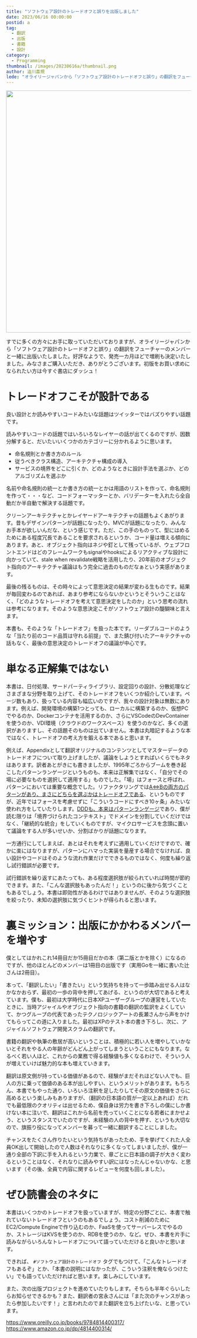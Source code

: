 ```yaml
---
title: "ソフトウェア設計のトレードオフと誤りを出版しました"
date: 2023/06/16 00:00:00
postid: a
tag:
  - 翻訳
  - 出版
  - 書籍
  - 設計
category:
  - Programming
thumbnail: /images/20230616a/thumbnail.png
author: 澁川喜規
lede: "オライリージャパンから「ソフトウェア設計のトレードオフと誤り」の翻訳をフューチャーのメンバーと一緒に出版いたしました。好評なようで、発売一カ月ほどで増刷も決定いたしました。"
---
```

<img src="/images/20230616a/image.png" alt="" width="516" height="660" loading="lazy">

すでに多くの方々にお手に取っていただいておりますが、オライリージャパンから「ソフトウェア設計のトレードオフと誤り」の翻訳をフューチャーのメンバーと一緒に出版いたしました。好評なようで、発売一カ月ほどで増刷も決定いたしました。みなさまご購入いただき、ありがとうございます。初版をお買い求めになられたい方は今すぐ書店にダッシュ！

# トレードオフこそが設計である

良い設計とか読みやすいコードみたいな話題はツイッターではバズりやすい話題です。

読みやすいコードの話題ではいろいろなレイヤーの話が出てくるのですが、因数分解すると、だいたいいくつかのカテゴリーに分かれるように思います。

* 命名規則とか書き方のルール
* 従うべきクラス構造、アーキテクチャ構成の導入
* サービスの境界をどこに引くか、どのようなときに設計手法を選ぶか、どのアルゴリズムを選ぶか

名前や命名規則の統一とか書き方の統一とかは用語のリストを作って、命名規則を作って・・・など、コードフォーマッターとか、バリデーターを入れたら全自動だか半自動で解決する話題です。

クリーンアーキテクチャとかレイヤードアーキテクチャの話題もよくあがります。昔もデザインパターンが話題になったり、MVCが話題になったり、みんなお手本が欲しいんだな、という感じです。ただ、この手のものって、型にはめるためにある程度冗長であることを要求されるというか、コード量は増える傾向にあります。あと、オブジェクト指向はネジや釘として残っているが、ウェブフロントエンドはどのフレームワークもsignalやhooksによるリアクティブな設計に向かっていて、stale when revalidate戦略を活用したり、20年前のオブジェクト指向のアーキテクチャ議論はもう完全に過去のものだなぁという実感があります。

最後の残るものは、その時々によって意思決定の結果が変わる生ものです。結果が毎回変わるのであれば、あまり参考にならないかというとそういうことはなく、「どのようなトレードオフを考えて意思決定をしたのか」という思考の流れは参考になります。そのような意思決定こそがソフトウェア設計の醍醐味と言えます。

本書も、そのような「トレードオフ」を扱った本です。リーダブルコードのような「当たり前のコード品質は守れる前提」で、また錆び付いたアーキテクチャの話もなく、最後の意思決定のトレードオフの議論が中心です。

# 単なる正解集ではない

本書は、日付処理、サードパーティライブラリ、設定回りの設計、分散処理などさまざまな分野を取り上げて、そのトレードオフをいくつか紹介しています。ページ数もあり、扱っている内容も幅広いのですが、我々の設計対象は無数にあります。例えば、開発環境の構築1つとっても、ローカルに構築するのか、仮想PCでやるのか、Dockerコンテナを活用するのか、さらにVSCodeのDevContainerを使うのか、VDI環境（クラウドのワークスペース）を使うのかなど、多くの選択がありますし、その話題そのものは出ていません。本書は丸暗記するような本ではなく、トレードオフの考え方を鍛える本であると思います。

例えば、Appendixとして翻訳オリジナルのコンテンツとしてマスターデータのトレードオフについて取り上げましたが、議論をしようとすればいくらでもネタはあります。訳者あとがきにも書きましたが、1995年ごろからブームを巻き起こしたパターンランゲージというものも、本来は正解集ではなく、「自分でその場に必要なものを選択して適用する」ものでした。「場」はフォースと呼ばれ、パターンにおいては重要な概念でした。リファクタリングでは[A⇔Bの両方のパターンがあり、まさにどちらを選ぶかはトレードオフである](https://future-architect.github.io/articles/20220425a/)、というものですが、近年ではフォースを考慮せずに「こういうコードにすべき10ヶ条」みたいな使われ方をしていたりします。[DDDも、本来はパターンランゲージ](https://future-architect.github.io/articles/20220610a/
)であり、僕が読む限りは「境界づけられたコンテキスト」でドメインを分割していくだけではなく、「継続的な統合」をしていくものですが、マイクロサービスを念頭に置いて議論をする人が多いせいか、分割ばかりが話題になります。

一方通行にしてしまえば、あとはそれを考えずに適用していくだけですので、確かに楽にはなりますが、パターンにハマった実装を量産する場合でなければ、良い設計やコードはそのような流れ作業だけでできるものではなく、何度も繰り返し試行錯誤が必要です。

試行錯誤を繰り返すにあたっても、ある程度選択肢が絞られていれば時間が節約できます。また、「こんな選択肢もあったんだ！」というのに後から気づくこともあるでしょう。本書は即効性があるわけではありませんが、そのような選択肢を絞ったり、未知の選択肢に気づくヒントが得られると思います。

# 裏ミッション：出版にかかわるメンバーを増やす

僕としてはかれこれ14冊目だか15冊目だかの本（第二版とかを除く）になるのですが、他のほとんどのメンバーは1冊目の出版です（実用Goを一緒に書いた辻さんは2冊目）。

本って、「翻訳したい」「書きたい」という気持ちを持って一歩踏み出せる人はなかなかおらず、最初の一歩の背中を押してあげる、というのが大切であると考えています。僕も、最初は大学時代に日本XPユーザーグループの運営をしていたときに、当時アジャイルやオブジェクト指向の書籍の翻訳の監訳をよくしていて、かつグループの代表であったテクノロジックアートの長瀬さんから声をかけてもらってこの道に入りました。最初はXPのテスト本の書き下ろし、次に、アジャイルソフトウェア開発スクラムの翻訳です。

書籍の翻訳や執筆の敷居が高いということは、積極的に若い人を増やしていかないとそれをやる人の年齢がどんどん上がってしまうということにもなります。なるべく若い人ほど、これからの業務で得る経験値も多くなるわけで、そういう人が増えていけば魅力的な本も増えていきます。

翻訳は原文側が持っている価値があるので、経験がまだそれほどない人でも、巨人の方に乗って価値のある本が出しやすい、というメリットがあります。もちろん、本書でもやった通り、いろいろ注釈を足したりしてその原文の価値をさらに高めるという楽しみもありますが、（翻訳の日本語の質が一定以上あれば）だれでも最低限のクオリティは出せるため、僕自身は労力を書き下ろしの僕にしか書けない本に注いで、翻訳はこれから名前を売っていくことになる若者にまかせよう、というスタンスでいたのですが、未経験の人の背中を押す、というも大切なので、旗振り役になってメンバーを募って一緒に翻訳することにしました。

チャンスをたくさん作りたいという気持ちがあったため、手を挙げてくれた人全員OK出して開始したので人数はそれなりに多くなってしまいましたが、僕が一通り全部の下訳に手を入れるという力業で、章ごとに日本語の調子が大きく変わるということはなく、それなりに読みやすい訳にはなったんじゃないかな、と思います（その後、全員で内容に関するレビューを何度も回しました）。

# ぜひ読書会のネタに

本書はいくつかのトレードオフを扱っていますが、特定の分野ごとに、本書で触れていないトレードオフというのもあるでしょう。コスト削減のためにEC2/Compute Engineで作り込むのか、FaaSを使ってサーバーレスでやるのか、ストレージはKVSを使うのか、RDBを使うのか、など。ぜひ、本書を片手に読みながらいろんなトレードオフについて語っていただけると良いかと思います。

できれば、 ``#ソフトウェア設計のトレードオフ`` タグでもつけて、「こんなトレードオフもあるぞ」とか、「本書の説明にはなかったが、こういう注釈を俺ならつけたい」でも語っていただければと思います。楽しみにしています。

また、次の出版プロジェクトを進めていたりもします。そちらも半年ぐらいしたらお知らせできるかも？また、翻訳者の宮永さんには「また次のチャンスがあったら参加したいです！」と言われたのでまた翻訳を立ち上げたいな、と思っています。

https://www.oreilly.co.jp/books/9784814400317/
https://www.amazon.co.jp/dp/4814400314/

